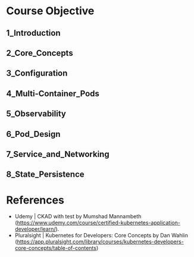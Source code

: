 # Course Objective

## 1_Introduction

## 2_Core_Concepts

## 3_Configuration

## 4_Multi-Container_Pods

## 5_Observability

## 6_Pod_Design

## 7_Service_and_Networking

## 8_State_Persistence


# References

- Udemy | CKAD with test by Mumshad Mannambeth (https://www.udemy.com/course/certified-kubernetes-application-developer/learn/). 
- Pluralsight | Kubernetes for Developers: Core Concepts by Dan Wahlin (https://app.pluralsight.com/library/courses/kubernetes-developers-core-concepts/table-of-contents)
